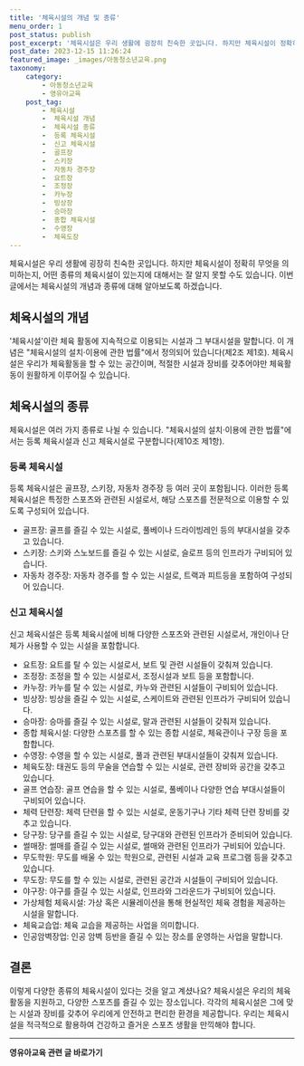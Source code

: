 ```yaml
---
title: '체육시설의 개념 및 종류'
menu_order: 1
post_status: publish
post_excerpt: '체육시설은 우리 생활에 굉장히 친숙한 곳입니다. 하지만 체육시설이 정확히 무엇을 의미하는지, 어떤 종류의 체육시설이 있는지에 대해서는 잘 알지 못할 수도 있습니다. 이번 글에서는 체육시설의 개념과 종류에 대해 알아보도록 하겠습니다.'
post_date: 2023-12-15 11:26:24
featured_image: _images/아동청소년교육.png
taxonomy:
    category:
        - 아동청소년교육
        - 영유아교육
    post_tag:
        - 체육시설
        -  체육시설 개념
        -  체육시설 종류
        -  등록 체육시설
        -  신고 체육시설
        -  골프장
        -  스키장
        -  자동차 경주장
        -  요트장
        -  조정장
        -  카누장
        -  빙상장
        -  승마장
        -  종합 체육시설
        -  수영장
        -  체육도장
---
```



체육시설은 우리 생활에 굉장히 친숙한 곳입니다. 하지만 체육시설이 정확히 무엇을 의미하는지, 어떤 종류의 체육시설이 있는지에 대해서는 잘 알지 못할 수도 있습니다. 이번 글에서는 체육시설의 개념과 종류에 대해 알아보도록 하겠습니다.

## 체육시설의 개념

'체육시설'이란 체육 활동에 지속적으로 이용되는 시설과 그 부대시설을 말합니다. 이 개념은 "체육시설의 설치·이용에 관한 법률"에서 정의되어 있습니다(제2조 제1호). 체육시설은 우리가 체육활동을 할 수 있는 공간이며, 적절한 시설과 장비를 갖추어야만 체육활동이 원활하게 이루어질 수 있습니다.

## 체육시설의 종류

체육시설은 여러 가지 종류로 나뉠 수 있습니다. "체육시설의 설치·이용에 관한 법률"에서는 등록 체육시설과 신고 체육시설로 구분합니다(제10조 제1항).

### 등록 체육시설

등록 체육시설은 골프장, 스키장, 자동차 경주장 등 여러 곳이 포함됩니다. 이러한 등록 체육시설은 특정한 스포츠와 관련된 시설로서, 해당 스포츠를 전문적으로 이용할 수 있도록 구성되어 있습니다.

- 골프장: 골프를 즐길 수 있는 시설로, 풀베이나 드라이빙레인 등의 부대시설을 갖추고 있습니다.
- 스키장: 스키와 스노보드를 즐길 수 있는 시설로, 슬로프 등의 인프라가 구비되어 있습니다.
- 자동차 경주장: 자동차 경주를 할 수 있는 시설로, 트랙과 피트등을 포함하여 구성되어 있습니다.

### 신고 체육시설

신고 체육시설은 등록 체육시설에 비해 다양한 스포츠와 관련된 시설로서, 개인이나 단체가 사용할 수 있는 시설을 포함합니다.

- 요트장: 요트를 탈 수 있는 시설로서, 보트 및 관련 시설들이 갖춰져 있습니다.
- 조정장: 조정을 할 수 있는 시설로서, 조정시설과 보트 등을 포함합니다.
- 카누장: 카누를 탈 수 있는 시설로, 카누와 관련된 시설들이 구비되어 있습니다.
- 빙상장: 빙상을 즐길 수 있는 시설로, 스케이트와 관련된 인프라가 구비되어 있습니다.
- 승마장: 승마를 즐길 수 있는 시설로, 말과 관련된 시설들이 갖춰져 있습니다.
- 종합 체육시설: 다양한 스포츠를 할 수 있는 종합 시설로, 체육관이나 구장 등을 포함합니다.
- 수영장: 수영을 할 수 있는 시설로, 풀과 관련된 부대시설들이 갖춰져 있습니다.
- 체육도장: 태권도 등의 무술을 연습할 수 있는 시설로, 관련 장비와 공간을 갖추고 있습니다.
- 골프 연습장: 골프 연습을 할 수 있는 시설로, 풀베이나 다양한 연습 부대시설들이 구비되어 있습니다.
- 체력 단련장: 체력 단련을 할 수 있는 시설로, 운동기구나 기타 체력 단련 장비를 갖추고 있습니다.
- 당구장: 당구를 즐길 수 있는 시설로, 당구대와 관련된 인프라가 준비되어 있습니다.
- 썰매장: 썰매를 즐길 수 있는 시설로, 썰매와 관련된 인프라가 구비되어 있습니다.
- 무도학원: 무도를 배울 수 있는 학원으로, 관련된 시설과 교육 프로그램 등을 갖추고 있습니다.
- 무도장: 무도를 할 수 있는 시설로, 관련된 공간과 시설들이 구비되어 있습니다.
- 야구장: 야구를 즐길 수 있는 시설로, 인프라와 그라운드가 구비되어 있습니다.
- 가상체험 체육시설: 가상 혹은 시뮬레이션을 통해 현실적인 체육 경험을 제공하는 시설을 말합니다.
- 체육교습업: 체육 교습을 제공하는 사업을 의미합니다.
- 인공암벽장업: 인공 암벽 등반을 즐길 수 있는 장소를 운영하는 사업을 말합니다.

## 결론

이렇게 다양한 종류의 체육시설이 있다는 것을 알고 계셨나요? 체육시설은 우리의 체육활동을 지원하고, 다양한 스포츠를 즐길 수 있는 장소입니다. 각각의 체육시설은 그에 맞는 시설과 장비를 갖추어 우리에게 안전하고 편리한 환경을 제공합니다. 우리는 체육시설을 적극적으로 활용하여 건강하고 즐거운 스포츠 생활을 만끽해야 합니다.
<!-- wp:separator -->
<hr class="wp-block-separator has-alpha-channel-opacity"/>
<!-- /wp:separator -->

<!-- wp:group {"backgroundColor":"base","layout":{"type":"constrained"}} -->
<div class="wp-block-group has-base-background-color has-background"><!-- wp:paragraph {"align":"center","fontSize":"medium"} -->
<p class="has-text-align-center has-large-font-size"><strong>영유아교육 관련 글 바로가기</strong></p>
<!-- /wp:paragraph -->


<!-- wp:latest-posts
{"categories":[{"id":30914,"count":19,"description":"","link":"https://uknowlaw.com/category/%ec%98%81%ec%9c%a0%ec%95%84%ea%b5%90%ec%9c%a1/","name":"영유아교육","slug":"영유아교육","taxonomy":"category","parent":0,"meta":[],"_links":{"self":[{"href":"https://uknowlaw.com/wp-json/wp/v2/categories/30914"}],"collection":[{"href":"https://uknowlaw.com/wp-json/wp/v2/categories"}],"about":[{"href":"https://uknowlaw.com/wp-json/wp/v2/taxonomies/category"}],"wp:post_type":[{"href":"https://uknowlaw.com/wp-json/wp/v2/posts?categories=30914"}],"curies":[{"name":"wp","href":"https://api.w.org/{rel}","templated":true}]}}],"postsToShow":100,"excerptLength":28,"postLayout":"grid","columns":2,"featuredImageAlign":"left","featuredImageSizeSlug":"large","fontSize":"small"} /--></div>
<!-- /wp:group -->